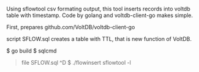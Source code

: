 Using sflowtool csv formating output, this tool inserts records into voltdb table with timestamp. Code by golang and voltdb-client-go makes simple.

First, prepares github.com/VoltDB/voltdb-client-go

script SFLOW.sql creates a table with TTL, that is new function of VoltDB.

$ go build
$ sqlcmd
> file SFLOW.sql
> ^D
$ ./flowinsert sflowtool -l


